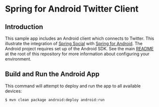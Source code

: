 # Spring for Android Twitter Client

## Introduction

This sample app includes an Android client which connects to Twitter. This illustrate the integration of [Spring Social](https://projects.spring.io/spring-social/) with [Spring for Android](https://projects.spring.io/spring-android/). The Android project requires set up of the Android SDK. See the main [README](../README.md) at the root of this repository for more information about configuring your environment.


## Build and Run the Android App

This command will attempt to deploy and run the app to all available devices:

```sh
$ mvn clean package android:deploy android:run
```
